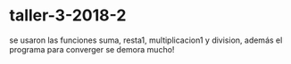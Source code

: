 # taller-3-2018-2
se usaron las funciones suma, resta1, multiplicacion1 y division, además el programa para converger se demora mucho!
